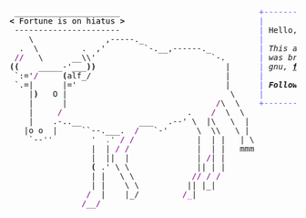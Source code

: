 <pre style="font-family:Menlo,'DejaVu Sans Mono',consolas,'Courier New',monospace"> ______________________                             <span style="color: #5f5fff; text-decoration-color: #5f5fff">+-------- </span><span style="color: #5f5fff; text-decoration-color: #5f5fff; font-weight: bold">Sunday, 29 June 2025</span><span style="color: #5f5fff; text-decoration-color: #5f5fff"> --------+</span> <a href="https://www.informatik.uni-leipzig.de/~akiki/">Christopher Akiki</a>                
<span style="font-weight: bold">&lt;</span><span style="color: #000000; text-decoration-color: #000000"> Fortune is on hiatus </span><span style="font-weight: bold">&gt;</span>                            <span style="color: #5f5fff; text-decoration-color: #5f5fff">|</span>                                      <span style="color: #5f5fff; text-decoration-color: #5f5fff">|</span> ┣━━ Interests                    
 ----------------------                             <span style="color: #5f5fff; text-decoration-color: #5f5fff">|</span> Hello, friend.                       <span style="color: #5f5fff; text-decoration-color: #5f5fff">|</span> ┃   ┣━━ My cat                   
    \               ,-----._                        <span style="color: #5f5fff; text-decoration-color: #5f5fff">|</span>                                      <span style="color: #5f5fff; text-decoration-color: #5f5fff">|</span> ┃   ┣━━ Representation Learning  
  .  \         .  ,&#x27;        `-.__,------._          <span style="color: #5f5fff; text-decoration-color: #5f5fff">|</span> <span style="font-style: italic">This auto-generated message panel </span>   <span style="color: #5f5fff; text-decoration-color: #5f5fff">|</span> ┃   ┣━━ Language Generation      
 <span style="color: #800080; text-decoration-color: #800080">//</span>   \      __\\&#x27;                        `-.       <span style="color: #5f5fff; text-decoration-color: #5f5fff">|</span> <span style="font-style: italic">was brought to you by the </span><span style="font-weight: bold; font-style: italic"><a href="https://en.wikipedia.org/wiki/Cowsay">cowsay</a></span><span style="font-style: italic"> </span>    <span style="color: #5f5fff; text-decoration-color: #5f5fff">|</span> ┃   ┣━━ Text Mining              
<span style="font-weight: bold">((</span>    _____-&#x27;___<span style="font-weight: bold">))</span>                           |      <span style="color: #5f5fff; text-decoration-color: #5f5fff">|</span> <span style="font-style: italic">gnu, </span><span style="font-weight: bold; font-style: italic"><a href="https://en.wikipedia.org/wiki/Fortune_(Unix)">fortune</a></span><span style="font-style: italic"> and </span><span style="font-weight: bold; font-style: italic"><a href="https://github.com/willmcgugan/rich">Rich</a></span><span style="font-style: italic">. </span>              <span style="color: #5f5fff; text-decoration-color: #5f5fff">|</span> ┃   ┣━━ Dataset Creation         
 `:=&#x27;<span style="color: #800080; text-decoration-color: #800080">/</span>     <span style="font-weight: bold">(</span>alf_/                            |      <span style="color: #5f5fff; text-decoration-color: #5f5fff">|</span>                                      <span style="color: #5f5fff; text-decoration-color: #5f5fff">|</span> ┃   ┗━━ TODO                     
 `.=|      |=&#x27;                               |      <span style="color: #5f5fff; text-decoration-color: #5f5fff">|</span> <span style="font-weight: bold; font-style: italic">Follow me on twitter: </span><span style="font-weight: bold; font-style: italic"><a href="https://twitter.com/christopher">@christopher</a></span>   <span style="color: #5f5fff; text-decoration-color: #5f5fff">|</span> ┣━━ Past Lives                   
    |<span style="font-weight: bold">)</span>   O |                                  \     <span style="color: #5f5fff; text-decoration-color: #5f5fff">|</span>                                      <span style="color: #5f5fff; text-decoration-color: #5f5fff">|</span> ┃   ┣━━ Sociocultural antropology
    |      |                               <span style="color: #800080; text-decoration-color: #800080">/</span>\  \    <span style="color: #5f5fff; text-decoration-color: #5f5fff">+--------------------------------------+</span> ┃   ┗━━ Network Engineering      
    |     <span style="color: #800080; text-decoration-color: #800080">/</span>                          .    <span style="color: #800080; text-decoration-color: #800080">/</span>  \  \                                            ┣━━ Current Location             
    |    .-..__            ___   .--&#x27; \  |\   \  |                                           ┃   ┗━━ Leipzig, Germany         
   |o o  |     ``--.___.  <span style="color: #800080; text-decoration-color: #800080">/</span>   `-&#x27;      \  \\   \ |                                           ┗━━ Previous Locations           
    `--<span style="color: #008000; text-decoration-color: #008000">&#x27;&#x27;</span>        <span style="color: #008000; text-decoration-color: #008000">&#x27;  .&#x27;</span> <span style="color: #800080; text-decoration-color: #800080">/</span> <span style="color: #800080; text-decoration-color: #800080">/</span>             |  | |   | \                                              ┣━━ Durham, England          
                 |  | <span style="color: #800080; text-decoration-color: #800080">/</span> <span style="color: #800080; text-decoration-color: #800080">/</span>              |  | |   mmm                                              ┗━━ Zouk Mikael, Lebanon     
                 |  ||  |              | <span style="color: #800080; text-decoration-color: #800080">/</span>| |                                                                                 
                 <span style="font-weight: bold">(</span> .&#x27; \ \              || | |                                                                                 
                 | |   \ \            <span style="color: #800080; text-decoration-color: #800080">//</span> <span style="color: #800080; text-decoration-color: #800080">/</span> <span style="color: #800080; text-decoration-color: #800080">/</span>                                                                                  
                 | |    \ \          || |_|                                                                                   
                <span style="color: #800080; text-decoration-color: #800080">/</span>  |    |_/         <span style="color: #800080; text-decoration-color: #800080">/</span><span style="color: #ff00ff; text-decoration-color: #ff00ff">_</span>|                                                                                       
               <span style="color: #800080; text-decoration-color: #800080">/__/</span>                                                                                                           
                                                                                                                              
</pre>
